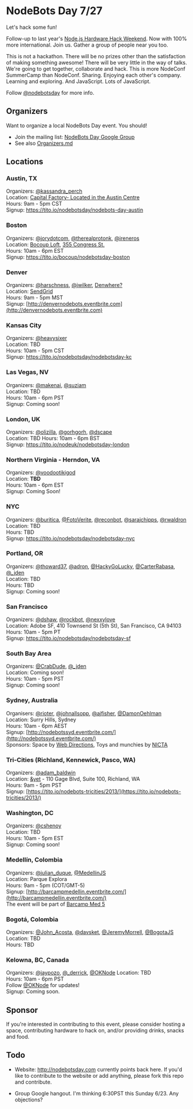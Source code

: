 # NodeBots Day 7/27

Let's hack some fun!

Follow-up to last year's [Node.js Hardware Hack Weekend](https://github.com/dshaw/hard-hack-2012). Now with 100% more international. Join us. Gather a group of people near you too.

This is not a hackathon. There will be no prizes other than the satisfaction of making something awesome! There will be very little in the way of talks. We're going to get together, collaborate and hack. This is more NodeConf SummerCamp than NodeConf. Sharing. Enjoying each other's company. Learning and exploring. And JavaScript. Lots of JavaScript.

Follow [@nodebotsday](https://twitter.com/nodebotsday) for more info.

## Organizers

Want to organize a local NodeBots Day event. You should!

* Join the mailing list: [NodeBots Day Google Group](https://groups.google.com/forum/#!forum/nodebotsday)
* See also [Organizers.md](https://github.com/nodebots/nodebotsday/blob/master/Organizers.md)

## Locations

### Austin, TX

Organizers: [@kassandra_perch](https://twitter.com/kassandra_perch)<br>
Location: [Capital Factory- Located in the Austin Centre](http://capitalfactory.com/)<br>
Hours: 9am - 5pm CST<br>
Signup: https://tito.io/nodebotsday/nodebots-day-austin

### Boston

Organizers: [@jorydotcom](https://twitter.com/jorydotcom), [@therealprotonk](https://twitter.com/therealprotonk), [@ireneros](https://twitter.com/ireneros)<br>
Location: [Bocoup Loft](http://bocoup.com/), [355 Congress St.](http://gul.ly/u2)<br>
Hours: 10am - 6pm EST<br>
Signup: https://tito.io/bocoup/nodebotsday-boston

### Denver

Organizers: [@harschness](https://twitter.com/harschness), [@jwilker](https://twitter.com/jwilker), [Denwhere?](http://www.denwhere.com)<br>
Location: [SendGrid](https://maps.google.com/maps?q=1451+Larimer+Street+Denver,+CO+80202)<br>
Hours: 9am - 5pm MST<br>
Signup: [http://denvernodebots.eventbrite.com](http://denvernodebots.eventbrite.com)

### Kansas City

Organizers: [@heavysixer](https://twitter.com/heavysixer)<br>
Location: TBD<br>
Hours: 10am - 5pm CST<br>
Signup: https://tito.io/nodebotsday/nodebotsday-kc

### Las Vegas, NV

Organizers: [@makenai](https://twitter.com/makenai), [@suziam](https://twitter.com/suziam)<br>
Location: TBD<br>
Hours: 10am - 6pm PST<br>
Signup: Coming soon!

### London, UK

Organizers: [@olizilla](https://twitter.com/olizilla), [@gorhgorh](https://twitter.com/gorhgorh), [@dscape](https://twitter.com/dscape)<br>
Location: TBD
Hours: 10am - 6pm BST<br>
Signup: https://tito.io/nodeuk/nodebotsday-london

### Northern Virginia - Herndon, VA

Organizers: [@voodootikigod](https://twitter.com/voodootikigod)<br/>
Location: <b>TBD</b><br/>
Hours: 10am - 6pm EST<br/>
Signup: Coming Soon!

### NYC

Organizers: [@buritica](https://twitter.com/buritica), [@FotoVerite](https://twitter.com/FotoVerite), [@reconbot](https://twitter.com/reconbot), [@sarajchipps](https://twitter.com/sarajchipps), [@rwaldron](https://twitter.com/rwaldron)<br>
Location: TBD<br>
Hours: TBD<br>
Signup: https://tito.io/nodebotsday/nodebotsday-nyc

### Portland, OR

Organizers: [@thoward37](https://twitter.com/thoward37), [@adron](https://twitter.com/adron), [@HackyGoLucky](https://twitter.com/hackygolucky), [@CarterRabasa](https://twitter.com/carterrabasa), [@_jden](https://twitter.com/_jden)<br>
Location: TBD<br>
Hours: TBD<br>
Signup: Coming soon!

### San Francisco

Organizers: [@dshaw](https://twitter.com/dshaw), [@rockbot](https://twitter.com/rockbot), [@nexxylove](https://twitter.com/nexxylove)<br>
Location: Adobe SF, 410 Townsend St (5th St), San Francisco, CA 94103<br>
Hours: 10am - 5pm PT<br>
Signup: https://tito.io/nodebotsday/nodebotsday-sf

### South Bay Area

Organizers: [@CrabDude](https://twitter.com/crabdude), [@_jden](https://twitter.com/_jden)<br>
Location: Coming soon!<br>
Hours: 10am - 5pm PST<br>
Signup: Coming soon!

### Sydney, Australia

Organisers: [@rioter](https://twitter.com/rioter), [@johnallsopp](https://twitter.com/johnallsopp), [@ajfisher](https://twitter.com/ajfisher), [@DamonOehlman](https://twitter.com/DamonOehlman)<br>
Location: Surry Hills, Sydney<br>
Hours: 10am - 6pm AEST<br>
Signup: [http://nodebotssyd.eventbrite.com/](http://nodebotssyd.eventbrite.com/)<br>
Sponsors: Space by [Web Directions](http://webdirections.org), Toys and munchies by [NICTA](http://www.nicta.com.au)

### Tri-Cities (Richland, Kennewick, Pasco, WA)

Organizers: [@adam_baldwin](https://twitter.com/adam_baldwin)<br/>
Location: [&yet](http://andyet.com) - 110 Gage Blvd, Suite 100, Richland, WA<br/>
Hours: 9am - 5pm PST<br/>
Signup: [https://tito.io/nodebots-tricities/2013/](https://tito.io/nodebots-tricities/2013/)

### Washington, DC

Organizers: [@cshenoy](https://twitter.com/cshenoy)<br>
Location: TBD<br>
Hours: 10am - 5pm EST<br>
Signup: Coming soon!

### Medellín, Colombia

Organizers: [@julian_duque](https://twitter.com/julian_duque), [@MedellinJS](https://twitter.com/medellinjs)<br>
Location: Parque Explora<br>
Hours: 9am - 5pm (COT/GMT-5)<br>
Signup: [http://barcampmedellin.eventbrite.com/](http://barcampmedellin.eventbrite.com/)<br>
The event will be part of [Barcamp Med 5](http://www.barcampmedellin.org/)


### Bogotá, Colombia

Organizers: [@John_Acosta](https://twitter.com/John_Acosta), [@davsket](https://twitter.com/davsket), [@JeremyMorrell](https://twitter.com/JeremyMorrell), [@BogotaJS](https://twitter.com/bogotajs)<br>
Location: TBD<br>
Hours: TBD

### Kelowna, BC, Canada

Organizers: [@jaypozo](https://twitter.com/jaypozo), [@_derrick](https://twitter.com/_derrick), [@OKNode](https://twitter.com/oknode)
Location: TBD<br>
Hours: 10am - 6pm PST<br>
Follow [@OKNode](https://twitter.com/oknode) for updates!<br>
Signup: Coming soon.

## Sponsor

If you're interested in contributing to this event, please consider hosting a space, contributing hardware to hack on, and/or providing drinks, snacks and food.

## Todo

* Website: http://nodebotsday.com currently points back here. If you'd like to contribute to the website or add anything, please fork this repo and contribute.

* Group Google hangout. I'm thinking 6:30PST this Sunday 6/23. Any
  objections?
